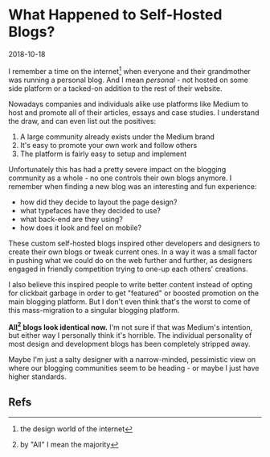 # What Happened to Self-Hosted Blogs?

2018-10-18

I remember a time on the internet[^1] when everyone and their grandmother was running a personal blog. And I mean *personal* - not hosted on some side platform or a tacked-on addition to the rest of their website.

Nowadays companies and individuals alike use platforms like Medium to host and promote all of their articles, essays and case studies. I understand the draw, and can even list out the positives:

1. A large community already exists under the Medium brand
2. It's easy to promote your own work and follow others
3. The platform is fairly easy to setup and implement

Unfortunately this has had a pretty severe impact on the blogging community as a whole - no one controls their own blogs anymore. I remember when finding a new blog was an interesting and fun experience:

- how did they decide to layout the page design?
- what typefaces have they decided to use?
- what back-end are they using?
- how does it look and feel on mobile?

These custom self-hosted blogs inspired other developers and designers to create their own blogs or tweak current ones. In a way it was a small factor in pushing what we could do on the web further and further, as designers engaged in friendly competition trying to one-up each others' creations.

I also believe this inspired people to write better content instead of opting for clickbait garbage in order to get "featured" or boosted promotion on the main blogging platform. But I don't even think that's the worst to come of this mass-migration to a singular blogging platform.

**All[^2] blogs look identical now.** I'm not sure if that was Medium's intention, but either way I personally think it's horrible. The individual personality of most design and development blogs has been completely stripped away.

Maybe I'm just a salty designer with a narrow-minded, pessimistic view on where our blogging communities seem to be heading - or maybe I just have higher standards.

## Refs

[^1]: the design world of the internet
[^2]: by "All" I mean the majority
